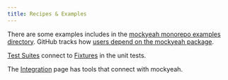 ```yaml
---
title: Recipes & Examples
---
```


There are some examples includes in the [mockyeah monorepo examples directory](https://github.com/mockyeah/mockyeah/tree/master/packages/mockyeah/examples). GitHub tracks how [users depend on the mockyeah package](https://github.com/mockyeah/mockyeah/network/dependents?package_id=UGFja2FnZS0xNDkzNzMwNA%3D%3D).

[Test Suites](https://github.com/mockyeah/mockyeah/tree/master/packages/mockyeah/test/mockyeah) connect to [Fixtures](https://github.com/mockyeah/mockyeah/tree/master/packages/mockyeah/test/fixtures) in the unit tests.

The [Integration](./Integration) page has tools that connect with mockyeah.
